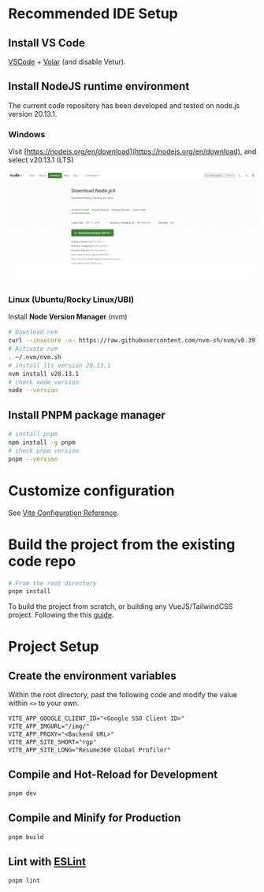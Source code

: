 # Recommended IDE Setup

## Install VS Code
[VSCode](https://code.visualstudio.com/) + [Volar](https://marketplace.visualstudio.com/items?itemName=Vue.volar) (and disable Vetur).

## Install NodeJS runtime environment

The current code repository has been developed and tested on node.js version 20.13.1.

### Windows

Visit [https://nodejs.org/en/download](https://nodejs.org/en/download), and select v20.13.1 (LTS) 

![](img/win-nodejs-download.png)

### Linux (Ubuntu/Rocky Linux/UBI)

Install **Node Version Manager** (nvm)

```bash
# Download nvm
curl --insecure -o- https://raw.githubusercontent.com/nvm-sh/nvm/v0.39.7/install.sh | bash
# Activate nvm
. ~/.nvm/nvm.sh
# install lts version 20.13.1
nvm install v20.13.1
# check node version
node --version
```

## Install PNPM package manager

```bash
# install pnpm
npm install -g pnpm
# check pnpm version
pnpm --version
```

# Customize configuration

See [Vite Configuration Reference](https://vitejs.dev/config/).

# Build the project from the existing code repo

```bash
# From the root directory
pnpm install
```

To build the project from scratch, or building any VueJS/TailwindCSS project. Following the this [guide](Build-From-Scratch.md).

# Project Setup

## Create the environment variables

Within the root directory, past the following code and modify the value within `<>` to your own.

```
VITE_APP_GOOGLE_CLIENT_ID="<Google SSO Client ID>"
VITE_APP_IMGURL="/img/"
VITE_APP_PROXY="<Backend URL>"
VITE_APP_SITE_SHORT="rgp"
VITE_APP_SITE_LONG="Resume360 Global Profiler"
```

## Compile and Hot-Reload for Development

```sh
pnpm dev
```

## Compile and Minify for Production

```sh
pnpm build
```

## Lint with [ESLint](https://eslint.org/)

```sh
pnpm lint
```
